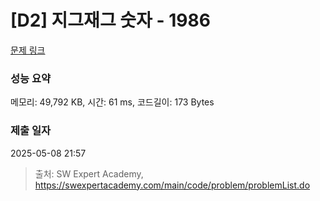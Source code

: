 # [D2] 지그재그 숫자 - 1986 

[문제 링크](https://swexpertacademy.com/main/code/problem/problemDetail.do?contestProbId=AV5PxmBqAe8DFAUq) 

### 성능 요약

메모리: 49,792 KB, 시간: 61 ms, 코드길이: 173 Bytes

### 제출 일자

2025-05-08 21:57



> 출처: SW Expert Academy, https://swexpertacademy.com/main/code/problem/problemList.do